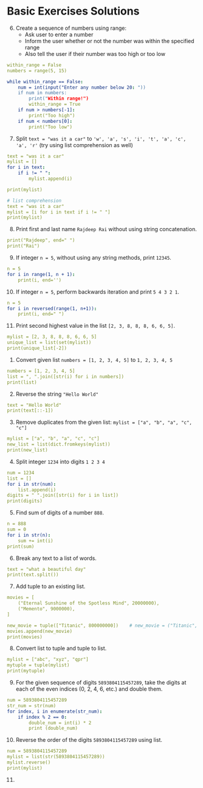# Basic Exercises Solutions

6. Create a sequence of numbers using range:
     - Ask user to enter a number
     - Inform the user whether or not the number was within the specified range
     - Also tell the user if their number was too high or too low
```yaml
within_range = False 
numbers = range(5, 15)

while within_range == False:
    num = int(input("Enter any number below 20: "))
    if num in numbers:
        print("Within range!")
        within_range = True
    if num > numbers[-1]:
        print("Too high")
    if num < numbers[0]:
        print("Too low")
```
7. Split `text = "was it a car"` to `'w', 'a', 's', 'i', 't', 'a', 'c', 'a', 'r'` (try using list comprehension as well)
```yaml
text = "was it a car"
mylist = []
for i in text:
    if i != " ":
        mylist.append(i)

print(mylist)
```
```yaml
# list comprehension 
text = "was it a car"
mylist = [i for i in text if i != " "]
print(mylist)
```
8. Print first and last name `Rajdeep Rai` without using string concatenation.
```yaml
print("Rajdeep", end=" ")
print("Rai")
```
9. If integer `n = 5`, without using any string methods, print `12345`.
```yaml
n = 5
for i in range(1, n + 1):
    print(i, end='')
```
10. If integer `n = 5`, perform backwards iteration and print `5 4 3 2 1`.
```yaml
n = 5
for i in reversed(range(1, n+1)):
    print(i, end=" ")
```
11. Print second highest value in the list `[2, 3, 8, 8, 8, 6, 6, 5]`.
```yaml
mylist = [2, 3, 8, 8, 8, 6, 6, 5]
unique_list = list(set(mylist))
print(unique_list[-2])
```
1. Convert given list `numbers = [1, 2, 3, 4, 5]` to `1, 2, 3, 4, 5`
```yaml
numbers = [1, 2, 3, 4, 5]
list = ", ".join([str(i) for i in numbers])
print(list)
```

2. Reverse the string `"Hello World"`
```yaml
text = "Hello World"
print(text[::-1])
```

3. Remove duplicates from the given list: `mylist = ["a", "b", "a", "c", "c"]`
```yaml
mylist = ["a", "b", "a", "c", "c"]
new_list = list(dict.fromkeys(mylist))
print(new_list)
```

4. Split integer `1234` into digits `1 2 3 4`
```yaml
num = 1234
list = []
for i in str(num):
    list.append(i)
digits = " ".join([str(i) for i in list])
print(digits)
```

5. Find sum of digits of a number `888`.
```yaml
n = 888
sum = 0
for i in str(n):
    sum += int(i)
print(sum)
```

6. Break any text to a list of words.
```yaml
text = "what a beautiful day"
print(text.split())
```

7. Add tuple to an existing list.
```yaml
movies = [
    ("Eternal Sunshine of the Spotless Mind", 20000000),
    ("Memento", 9000000),
]

new_movie = tuple(["Titanic", 800000000])    # new_movie = ("Titanic", 800000000)
movies.append(new_movie)
print(movies)
```

8. Convert list to tuple and tuple to list.
```yaml
mylist = ["abc", "xyz", "qpr"]
mytuple = tuple(mylist)
print(mytuple)
```

9. For the given sequence of digits `5893804115457289`, take the digits at each of the even indices (0, 2, 4, 6, etc.) and double them.
```yaml
num = 5893804115457289
str_num = str(num)
for index, i in enumerate(str_num):
    if index % 2 == 0:
        double_num = int(i) * 2
        print (double_num)
```

10. Reverse the order of the digits `5893804115457289` using list.
```yaml
num = 5893804115457289
mylist = list(str(5893804115457289))
mylist.reverse()
print(mylist)
```

11. 
